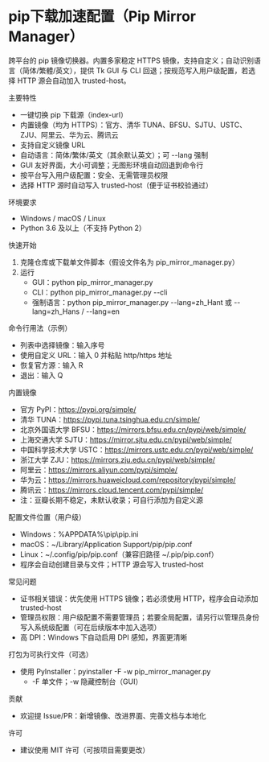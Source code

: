 # pip下载加速配置（Pip Mirror Manager）

跨平台的 pip 镜像切换器。内置多家稳定 HTTPS 镜像，支持自定义；自动识别语言（简体/繁體/英文），提供 Tk GUI 与 CLI 回退；按规范写入用户级配置，若选择 HTTP 源会自动加入 trusted-host。

主要特性
- 一键切换 pip 下载源（index-url）
- 内置镜像（均为 HTTPS）：官方、清华 TUNA、BFSU、SJTU、USTC、ZJU、阿里云、华为云、腾讯云
- 支持自定义镜像 URL
- 自动语言：简体/繁体/英文（其余默认英文）；可 --lang 强制
- GUI 友好界面，大小可调整；无图形环境自动回退到命令行
- 按平台写入用户级配置：安全、无需管理员权限
- 选择 HTTP 源时自动写入 trusted-host（便于证书校验通过）

环境要求
- Windows / macOS / Linux
- Python 3.6 及以上（不支持 Python 2）

快速开始
1) 克隆仓库或下载单文件脚本（假设文件名为 pip_mirror_manager.py）
2) 运行
   - GUI：python pip_mirror_manager.py
   - CLI：python pip_mirror_manager.py --cli
   - 强制语言：python pip_mirror_manager.py --lang=zh_Hant  或  --lang=zh_Hans / --lang=en

命令行用法（示例）
- 列表中选择镜像：输入序号
- 使用自定义 URL：输入 0 并粘贴 http/https 地址
- 恢复官方源：输入 R
- 退出：输入 Q

内置镜像
- 官方 PyPI：https://pypi.org/simple/
- 清华 TUNA：https://pypi.tuna.tsinghua.edu.cn/simple/
- 北京外国语大学 BFSU：https://mirrors.bfsu.edu.cn/pypi/web/simple/
- 上海交通大学 SJTU：https://mirror.sjtu.edu.cn/pypi/web/simple/
- 中国科学技术大学 USTC：https://mirrors.ustc.edu.cn/pypi/web/simple/
- 浙江大学 ZJU：https://mirrors.zju.edu.cn/pypi/web/simple/
- 阿里云：https://mirrors.aliyun.com/pypi/simple/
- 华为云：https://mirrors.huaweicloud.com/repository/pypi/simple/
- 腾讯云：https://mirrors.cloud.tencent.com/pypi/simple/
- 注：豆瓣长期不稳定，未默认收录；可自行添加为自定义源

配置文件位置（用户级）
- Windows：%APPDATA%\pip\pip.ini
- macOS：~/Library/Application Support/pip/pip.conf
- Linux：~/.config/pip/pip.conf（兼容旧路径 ~/.pip/pip.conf）
- 程序会自动创建目录与文件；HTTP 源会写入 trusted-host

常见问题
- 证书相关错误：优先使用 HTTPS 镜像；若必须使用 HTTP，程序会自动添加 trusted-host
- 管理员权限：用户级配置不需要管理员；若要全局配置，请另行以管理员身份写入系统级配置（可在后续版本中加入选项）
- 高 DPI：Windows 下自动启用 DPI 感知，界面更清晰

打包为可执行文件（可选）
- 使用 PyInstaller：pyinstaller -F -w pip_mirror_manager.py
  - -F 单文件；-w 隐藏控制台（GUI）

贡献
- 欢迎提 Issue/PR：新增镜像、改进界面、完善文档与本地化

许可
- 建议使用 MIT 许可（可按项目需要更改）
